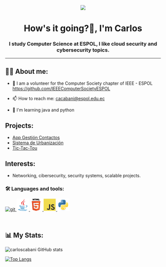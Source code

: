 <div id="header" align="center">
  <img src="https://media.giphy.com/media/077i6AULCXc0FKTj9s/giphy.gif" width="200" />
  <h1 align="center">How's it going?👋, I'm Carlos</h1>
  <h3 align="center"> I study Computer Science at ESPOL, I like cloud security and cybersecurity topics.</h3>
</div>
  
---

## 👨‍💻 About me: 

- 🏫 I am a volunteer for the Computer Society chapter of IEEE - ESPOL https://github.com/IEEEComputerSocietyESPOL

- 📫 How to reach me: cacabani@espol.edu.ec

- 🌱 I'm learning java and python


## Projects: 
* [App Gestión Contactos](https://github.com/carloscabani/ProyectoEstructuras)
* [Sistema de Urbanización](https://github.com/carloscabani/SistemaUrbanizacion)
* [Tic-Tac-Tou](https://github.com/Sebaescu/Proyecto2PED)

## Interests:
* Networking, cibersecurity, security systems, scalable projects.

<div align="left">
  <h3>🛠️ Languages and tools:</h3>
</div>
<p align="left">
    <a href="https://git-scm.com/" target="_blank" rel="noreferrer"> <img src="https://www.vectorlogo.zone/logos/git-scm/git-scm-icon.svg" alt="git" width="40" height="40"/>
    <a href="https://www.java.com" target="_blank" rel="noreferrer"> <img src="https://raw.githubusercontent.com/devicons/devicon/master/icons/java/java-original.svg" alt="java" width="40" height="40"/> </a>
    <a href="https://www.w3.org/html/" target="_blank" rel="noreferrer"> <img src="https://raw.githubusercontent.com/devicons/devicon/master/icons/html5/html5-original-wordmark.svg" alt="html5" width="40" height="40"/> </a>
  <a href="https://developer.mozilla.org/en-US/docs/Web/JavaScript" target="_blank" rel="noreferrer"> <img src="https://raw.githubusercontent.com/devicons/devicon/master/icons/javascript/javascript-original.svg" alt="javascript" width="40" height="40"/>  </a>
  <a href="https://www.python.org" target="_blank" rel="noreferrer"> <img src="https://raw.githubusercontent.com/devicons/devicon/master/icons/python/python-original.svg" alt="python" width="40"/></a>
                                                                      
</p>
<br/>

## 📊 My Stats:


![carloscabani GitHub stats](https://github-readme-stats.vercel.app/api?username=carloscabani&show_icons=true&theme=radical) 


[![Top Langs](https://github-readme-stats.vercel.app/api/top-langs/?username=carloscabani&theme=tokyonight)](https://github.com/carloscabani/github-readme-stats) 

